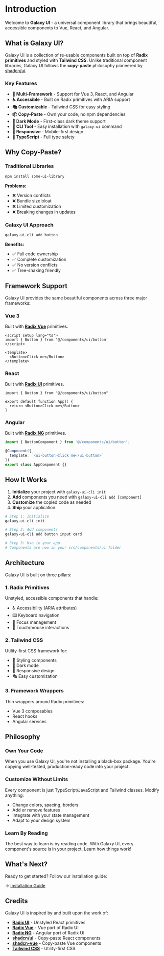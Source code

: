 # Introduction

Welcome to **Galaxy UI** - a universal component library that brings beautiful, accessible components to Vue, React, and Angular.

## What is Galaxy UI?

Galaxy UI is a collection of re-usable components built on top of **Radix primitives** and styled with **Tailwind CSS**. Unlike traditional component libraries, Galaxy UI follows the **copy-paste** philosophy pioneered by [shadcn/ui](https://ui.shadcn.com/).

### Key Features

- **🎨 Multi-Framework** - Support for Vue 3, React, and Angular
- **♿ Accessible** - Built on Radix primitives with ARIA support
- **🎭 Customizable** - Tailwind CSS for easy styling
- **📦 Copy-Paste** - Own your code, no npm dependencies
- **🌙 Dark Mode** - First-class dark theme support
- **🚀 CLI Tool** - Easy installation with `galaxy-ui` command
- **📱 Responsive** - Mobile-first design
- **🔧 TypeScript** - Full type safety

## Why Copy-Paste?

### Traditional Libraries

```bash
npm install some-ui-library
```

**Problems:**
- ❌ Version conflicts
- ❌ Bundle size bloat
- ❌ Limited customization
- ❌ Breaking changes in updates

### Galaxy UI Approach

```bash
galaxy-ui-cli add button
```

**Benefits:**
- ✅ Full code ownership
- ✅ Complete customization
- ✅ No version conflicts
- ✅ Tree-shaking friendly

## Framework Support

Galaxy UI provides the same beautiful components across three major frameworks:

### Vue 3

Built with **[Radix Vue](https://www.radix-vue.com/)** primitives.

```vue
<script setup lang="ts">
import { Button } from '@/components/ui/button'
</script>

<template>
  <Button>Click me</Button>
</template>
```

### React

Built with **[Radix UI](https://www.radix-ui.com/)** primitives.

```tsx
import { Button } from "@/components/ui/button"

export default function App() {
  return <Button>Click me</Button>
}
```

### Angular

Built with **[Radix NG](https://www.radix-ng.com/)** primitives.

```typescript
import { ButtonComponent } from '@/components/ui/button';

@Component({
  template: `<ui-button>Click me</ui-button>`
})
export class AppComponent {}
```

## How It Works

1. **Initialize** your project with `galaxy-ui-cli init`
2. **Add** components you need with `galaxy-ui-cli add [component]`
3. **Customize** the copied code as needed
4. **Ship** your application

```bash
# Step 1: Initialize
galaxy-ui-cli init

# Step 2: Add components
galaxy-ui-cli add button input card

# Step 3: Use in your app
# Components are now in your src/components/ui folder
```

## Architecture

Galaxy UI is built on three pillars:

### 1. Radix Primitives

Unstyled, accessible components that handle:
- ♿ Accessibility (ARIA attributes)
- ⌨️ Keyboard navigation
- 🎯 Focus management
- 📱 Touch/mouse interactions

### 2. Tailwind CSS

Utility-first CSS framework for:
- 🎨 Styling components
- 🌙 Dark mode
- 📱 Responsive design
- 🎭 Easy customization

### 3. Framework Wrappers

Thin wrappers around Radix primitives:
- Vue 3 composables
- React hooks
- Angular services

## Philosophy

### Own Your Code

When you use Galaxy UI, you're not installing a black-box package. You're copying well-tested, production-ready code into your project.

### Customize Without Limits

Every component is just TypeScript/JavaScript and Tailwind classes. Modify anything:
- Change colors, spacing, borders
- Add or remove features
- Integrate with your state management
- Adapt to your design system

### Learn By Reading

The best way to learn is by reading code. With Galaxy UI, every component's source is in your project. Learn how things work!

## What's Next?

Ready to get started? Follow our installation guide:

→ [Installation Guide](./installation)

## Credits

Galaxy UI is inspired by and built upon the work of:

- **[Radix UI](https://www.radix-ui.com/)** - Unstyled React primitives
- **[Radix Vue](https://www.radix-vue.com/)** - Vue port of Radix UI
- **[Radix NG](https://www.radix-ng.com/)** - Angular port of Radix UI
- **[shadcn/ui](https://ui.shadcn.com/)** - Copy-paste React components
- **[shadcn-vue](https://www.shadcn-vue.com/)** - Copy-paste Vue components
- **[Tailwind CSS](https://tailwindcss.com/)** - Utility-first CSS
